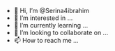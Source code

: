 - 👋 Hi, I’m @Serina4ibrahim
- 👀 I’m interested in ...
- 🌱 I’m currently learning ...
- 💞️ I’m looking to collaborate on ...
- 📫 How to reach me ...

<!---
Serina4ibrahim/Serina4ibrahim is a ✨ special ✨ repository because its `README.md` (this file) appears on your GitHub profile.
You can click the Preview link to take a look at your changes.
--->
